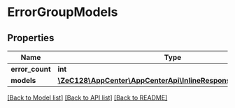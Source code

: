 # ErrorGroupModels

## Properties
Name | Type | Description | Notes
------------ | ------------- | ------------- | -------------
**error_count** | **int** |  | [optional] 
**models** | [**\ZeC128\AppCenter\AppCenterApi\InlineResponse20049Models[]**](InlineResponse20049Models.md) |  | [optional] 

[[Back to Model list]](../README.md#documentation-for-models) [[Back to API list]](../README.md#documentation-for-api-endpoints) [[Back to README]](../README.md)



